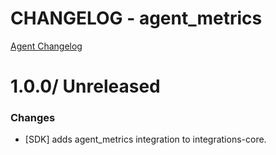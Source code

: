 # CHANGELOG - agent_metrics

[Agent Changelog](https://github.com/DataDog/dd-agent/blob/master/CHANGELOG.md)

1.0.0/ Unreleased
==================

### Changes

* [SDK] adds agent_metrics integration to integrations-core.


